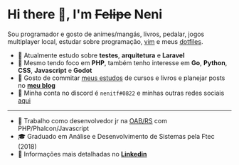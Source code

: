 # Hi there 👋, I'm ~~Felipe~~ Neni

Sou programador e gosto de animes/mangás, livros, pedalar, jogos multiplayer local, estudar sobre programação, [vim](https://www.vim.org/) e meus [dotfiles](http://github.com/nenitf/dotfiles).

- :telescope: Atualmente estudo sobre **testes**, **arquitetura** e **Laravel**
- :pushpin: Mesmo tendo foco em **PHP**, também tenho interesse em **Go**, **Python**, **CSS**, **Javascript** e **Godot**
- :book: Gosto de commitar [meus estudos](http://neni.dev/ead) de cursos e livros e planejar posts no [**meu blog**](http://wtf.neni.dev)
- :bust_in_silhouette: Minha conta no discord é `nenitf#0822` e minhas outras redes sociais [aqui](http://neni.dev/hub)

---

- :briefcase: Trabalho como desenvolvedor jr na [OAB/RS](https://www.oabrs.org.br/) com PHP/Phalcon/Javascript
- :mortar_board: Graduado em Análise e Desenvolvimento de Sistemas pela Ftec (2018)
- :page_facing_up: Informações mais detalhadas no [**Linkedin**](https://www.linkedin.com/in/nenitf/)

<!--![Profile Stats](https://github-readme-stats.vercel.app/api?username=nenitf&show_icons=true)-->
